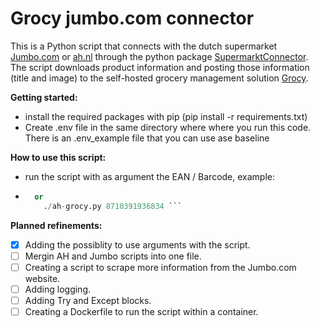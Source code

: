 # Grocy jumbo.com connector
This is a Python script that connects with the dutch supermarket [Jumbo.com](https://jumbo.com) or [ah.nl](https://ah.nl) through the python package [SupermarktConnector](https://github.com/bartmachielsen/SupermarktConnector). The script downloads product information and posting those information (title and image) to the self-hosted grocery management solution [Grocy](https://github.com/grocy/grocy).

**Getting started:**
* install the required packages with pip (pip install -r requirements.txt)
* Create .env file in the same directory where where you run this code. There is an .env_example file that you can use ase baseline

**How to use this script:**
* run the script with as argument the EAN / Barcode, example:
* ``` ./jumbo-grocy.py 8710391936834
    or
      ./ah-grocy.py 8710391936834 ```

**Planned refinements:**
- [x] Adding the possiblity to use arguments with the script.
- [ ] Mergin AH and Jumbo scripts into one file.
- [ ] Creating a script to scrape more information from the Jumbo.com website.
- [ ] Adding logging.
- [ ] Adding Try and Except blocks.
- [ ] Creating a Dockerfile to run the script within a container.